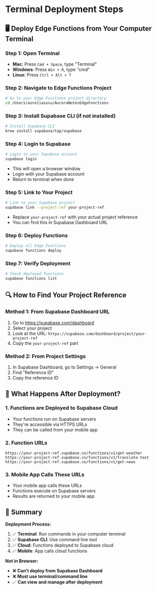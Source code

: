 # Terminal Deployment Steps

## 🖥️ Deploy Edge Functions from Your Computer Terminal

### Step 1: Open Terminal
- **Mac**: Press `Cmd + Space`, type "Terminal"
- **Windows**: Press `Win + R`, type "cmd"
- **Linux**: Press `Ctrl + Alt + T`

### Step 2: Navigate to Edge Functions Project
```bash
# Go to your Edge Functions project directory
cd /Users/aureliasusu/AuroraNotesEdgeFunctions
```

### Step 3: Install Supabase CLI (if not installed)
```bash
# Install Supabase CLI
brew install supabase/tap/supabase
```

### Step 4: Login to Supabase
```bash
# Login to your Supabase account
supabase login
```
- This will open a browser window
- Login with your Supabase account
- Return to terminal when done

### Step 5: Link to Your Project
```bash
# Link to your Supabase project
supabase link --project-ref your-project-ref
```
- Replace `your-project-ref` with your actual project reference
- You can find this in Supabase Dashboard URL

### Step 6: Deploy Functions
```bash
# Deploy all Edge Functions
supabase functions deploy
```

### Step 7: Verify Deployment
```bash
# Check deployed functions
supabase functions list
```

## 🔍 How to Find Your Project Reference

### Method 1: From Supabase Dashboard URL
1. Go to https://supabase.com/dashboard
2. Select your project
3. Look at the URL: `https://supabase.com/dashboard/project/your-project-ref`
4. Copy the `your-project-ref` part

### Method 2: From Project Settings
1. In Supabase Dashboard, go to Settings → General
2. Find "Reference ID"
3. Copy the reference ID

## 📱 What Happens After Deployment?

### 1. Functions are Deployed to Supabase Cloud
- Your functions run on Supabase servers
- They're accessible via HTTPS URLs
- They can be called from your mobile app

### 2. Function URLs
```
https://your-project-ref.supabase.co/functions/v1/get-weather
https://your-project-ref.supabase.co/functions/v1/translate-text
https://your-project-ref.supabase.co/functions/v1/get-news
```

### 3. Mobile App Calls These URLs
- Your mobile app calls these URLs
- Functions execute on Supabase servers
- Results are returned to your mobile app

## 🎯 Summary

**Deployment Process:**
1. ✅ **Terminal**: Run commands in your computer terminal
2. ✅ **Supabase CLI**: Use command line tool
3. ✅ **Cloud**: Functions deployed to Supabase cloud
4. ✅ **Mobile**: App calls cloud functions

**Not in Browser:**
- ❌ **Can't deploy from Supabase Dashboard**
- ❌ **Must use terminal/command line**
- ✅ **Can view and manage after deployment**
